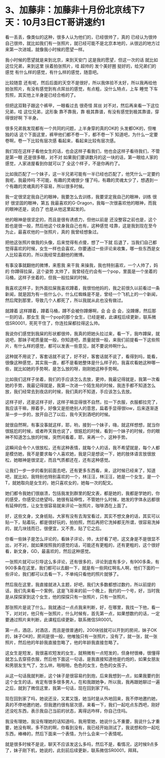 # 3、加藤非：加藤非十月份北京线下7天：10月3日CT哥讲速约1

看一丢丢，像类似的这种，很多人认为他们的，已经很帅了，真的 已经认为很帅 自己很帅，就比如我们有一张照片，就已经可能不是北京本地的，从很远的地方过来第一次进城，就像我小时候的愿望一样。

我小时候的愿望就是来到北京，来到天安门 这是我的愿望，但这一次的话 就比如这位兄弟，来到这里 扶着拍张照片，哇 超帅的 发个美好圈 挺好的，给兄弟们的感觉 有什么样的感觉，有什么样的感觉，随意吧。

比较随意 还有呢，然后后面的天空不是很好，所以我体验不太好，所以我再给他拍张照片，有没有感觉到有点屌丝的感觉，有点粗，没什么特点，上车 睡觉 下车 剪照，其实他上半身是已经合格的了。

但把这双鞋子跟这个裤甲，一眼看过去 很奇怪 屌丝 对不对，然后再来看一下这位兄弟，哇 这位兄弟，这形象 靠不靠我，靠 极其靠谱，有没有感觉到极其靠谱，穿得很好啊 下半身。

很多兄弟我发现都有一个共同的问题，上半身穿的真的OK的 头发都OK的，但唯独的话 这个下面这里，裤甲他们都不卷一下，都不卷一下 知道吧，为什么一定要卷啊，卷一下比较有层次感 看起来，看起来比较有层次感。

我们现在这样子看他女生的话，也会这样子看我们，他也会这样子看待我们，不管是第一眼 还是很多眼，对不对 如果我们要讲数月的这一块的话，第一眼给人家的感觉，人家进屋看到你就可以了 全这个样子，不是你再约了。

比如我匹配了一个妹子，这一半兄弟可能有一半已经也匹配了，他凭什么一定要约我呢，我最帅吗 不可能，有趣的灵魂很少 懂了吗，有趣的灵魂太少了，想遇到一个有趣的灵魂真的不容易，所以很多时候。

我一定很坚定我自己的眼神，我要怎么去训练，我要坚定我自己的眼神，训练 很好 很坚固的眼神，第五 我最喜欢的G-Dragon，我每一次很喜欢他的眼神，而我的眼神还是，说白了 也是从他这里起发的。

他的眼神是很坚定的，而且是很有诱惑力，但他以前是 还没整容之前也是，这个脸也是很一般，然后他这个纹身我自己也有，这种感觉 哇靠，这是我到现在至今为止，最喜欢他的一张照片，真的 我曾经想象过。

把他这张照片做我的头像，后来觉得有点傻，想了一下就 后退了，当我们自己都觉得喜欢的时候，女生一样也会喜欢，你要通过一些评论来收集，哪一些东西是女人比较喜欢的，所以我经常去翻他的微博。

有事没事就翻他的微博，来惹我 来干我 来操我，我也特别喜欢，一个人帅了，妈的 你蹲得拉屎，这个姿势 太帅了，我曾经在约会有一个pop，里面是一个坐着的马桶，这样子坐着的，但我一般拉屎的时候。

我喜欢这样子，到外面拉屎我喜欢蹲着，我很怕他妈的，我之前很久以前看过一条新闻，就是因为有一些什么小，什么红蜘蛛是不是，曾经一个飞机上的一个新闻，然后爬到那里，导致几个人都死了，所以我就从此也没有做过。

就蹲着 这样蹲着，蹲着马桶，蹲不会被你蹲爆啊，会 会 会 会，没蹲爆，然后那一刻的话，那女生 我一个pop的那个女生，已经是被，此课程后续更新，联系微信SR0001，死死干住了，你连拉屎都拉得这么帅。

我说你们感觉到我屎的形状都很帅，我真的把她头拉过来，看一下，我咋蹲屎，就说吧，那妹子呢质量就一般，你知道吧，质量就很一般，来我们前提看一下这些照片，有什么样的感觉，都可以发表一些意见，就不要说帅啊什么。

这种就不用说了，客套话就不说了，好不好，客套话就不说了，看得到吗，能看，很像这种感觉，其实我一直，都不是看她整体是什么样子的，我喜欢看她这种哪一些，就比如她的手势啊，是怎么放的呀，刚刚她这种手势啊。

比如我们这样子坐着，我们的手应该怎么去放，更帅，我最记得就是，我第一次看她的手势，我最记得就是，我第一次进一个陌生局的时候，我连手都不知道怎么放，我们经常去到夜店的时候，我们真的不知道，手应该怎么去放。

这样子好，还是这样子好，这样子嘛显得很不自然，拉一下衣服，衣服都拉完了，我应该干嘛，擦着手，好像又是拒绝别人的意思，扁着手显得很low，后来逐渐逐渐一步一步的，放开自己了以后，我今天到酒吧的时候。

就很自然啊，有事没事就这样，耶，哟，接到一个妹子，嗨，就这样想想，就当你很尴尬的时候，或者昨天我也说了，很尴尬的时候，看到一个妹子的时候，你的眼神不知道怎么放的时候，突然间看着，耶，来再一个，这种手势。

这瞬间会令个人很放松，还有这种表情，就每个人的话，我不希望就是，每个人都是模仿她，我不是要求每个人喜欢她，我是只是想说一下，她的肢体语言放很放松，她眼神是很坚定，而且气质都还在，还有这种感觉。

让我们一步一步的看到前面去吧，还有更多东西看，来，这时候已经来了，知道吧，就比如，我特别也特别喜欢的一个，林汪汪，林汪汪，她是一个女生，是一个T，就她取向是女生的，她只喜欢女的，她每一次的配文。

她们都令我她们很崩溃，包括我发到群里的配文表，都是她的，我都是学她的，你的感受，你感受过绝望吗，她很有延伸性，不管她什么时候，她发的字体永远都很有延伸的性，让女生很容易就来评论一张照片，咖啡洒在上面了。

好，这些文身，文身纸贴，大家有没有去淘宝看过，其实不想文身的话，其实可以贴一下，贴着玩，都是很好玩的，拍拍照，然后再把它洗掉都无所谓，很容易洗掉的，就几块钱而已，很便宜，又不贵，贴了它之后。

你看一些妹子是怎么评论的，看妹子评论，帅，太好看了吧，这文身是不是很显不出，对不对，就如果按照我的感觉的话，可能还有更粗的，还有更粗的，这个很好看，新文身，GD，最喜欢的，然后这种感觉。

一张照片就可以引导这么多评论，还有很多的，评论到底有多少，有900多条，有900多条在这里，我们都可以去翻一下，就是有一些网红啊名人啊，他们下面的一些评论，我们都可以去看一下，不单纯只看他的照片就够了。

然后我在这里，我直接就进入主题，好吧，我们大多数都想过数约，所以前提的话，我们先来看一个案例，这是飞哥来的前一个晚上，我约的一个号，好，当时我是从探探家到这个女生，他的探探只有一张照片，只有一张照片。

那张照片是说了什么，我就通过一点点我来判断，好，在哪里，我找一下他，看一下，对对对，他只有一张照片，什么时候有，首先第一点，如果想数约的话，一定要通过照片来判断，此课程后续更新，联系微信SR0001。

第一点，酒店，对酒店，而且是很普通的，200块钱就可以开到的房间，妹子OK的，妹子OK的，房间是很一般，他唯独只有一张照片，没有了，就一张，就一张照片，然后他的年龄我直接忽略了，他的年龄我直接忽略了。

这女生是短发，我很喜欢短发的女生，就稍微有一点短发的，但身材很棒，很懂得就怎么去穿搭衣服，然后他下面这一句话，是我直接知道他是约炮的，如果女朋友和男朋友生气了，怎么哄，啪啪啪，色色的女生，色色的女孩子。

从这一句话我就判断，这个妹子是很容易约到炮，后来我想到一点，如果我要约到这个女生的话，肯定有很多很多男人，在和我跟她争，所以我，我再跟她聊过一遍之后，就到了微信这里，我第一句话，现在回到家了吗。

现在回到家了吗，她说还没，又累又饿，她当时是从外地回来，我不停地邀约她，真的不停地邀约她，但我邀约很有层次感，来看一下，我们一起吃点东西吧，刚好还没吃东西，表示我自己当前的状态，离得远咋样，你自己住吗。

我没有理她，我没有理她的话知道吗，我用管她，她说什么不重要，我说什么才重要，她没有啊，多不防的啊，你看到没有，我已经开始测试了，我说想和你一起吃东西，棒棒的，然后下面来一个表情，为什么会来一个表情呢。

就是很多时候不是说，聊天不应该发这么多吗，然后不是，看情况，这时候9点多了，妹子刚下机，她说的，此刻前后续更新，联系微信SR0001，拜拜。

